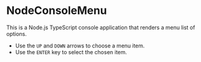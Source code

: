 # NodeConsoleMenu

This is a Node.js TypeScript console application that renders a menu list of options.

- Use the `UP` and `DOWN` arrows to choose a menu item.
- Use the `ENTER` key to select the chosen item.
